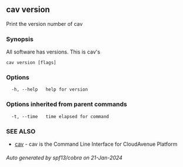 ## cav version

Print the version number of cav

### Synopsis

All software has versions. This is cav's

```
cav version [flags]
```

### Options

```
  -h, --help   help for version
```

### Options inherited from parent commands

```
  -t, --time   time elapsed for command
```

### SEE ALSO

* [cav](cav.md)	 - cav is the Command Line Interface for CloudAvenue Platform

###### Auto generated by spf13/cobra on 21-Jan-2024

